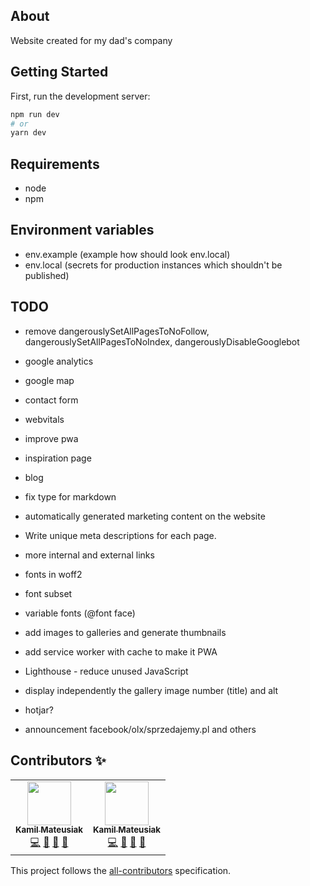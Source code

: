## About

Website created for my dad's company

## Getting Started

First, run the development server:

```bash
npm run dev
# or
yarn dev
```

## Requirements

- node
- npm

## Environment variables

- env.example (example how should look env.local)
- env.local (secrets for production instances which shouldn't be published)

## TODO

- remove dangerouslySetAllPagesToNoFollow, dangerouslySetAllPagesToNoIndex, dangerouslyDisableGooglebot

- google analytics
- google map
- contact form
- webvitals
- improve pwa
- inspiration page
- blog
- fix type for markdown
- automatically generated marketing content on the website
- Write unique meta descriptions for each page.
- more internal and external links
- fonts in woff2
- font subset
- variable fonts (@font face)
- add images to galleries and generate thumbnails
- add service worker with cache to make it PWA
- Lighthouse - reduce unused JavaScript
- display independently the gallery image number (title) and alt
- hotjar?
- announcement facebook/olx/sprzedajemy.pl and others
## Contributors ✨
<!-- ALL-CONTRIBUTORS-LIST:START - Do not remove or modify this section -->
<!-- prettier-ignore-start -->
<!-- markdownlint-disable -->
<table>
  <tr>
    <td align="center"><a href="https://github.com/Dilven"><img src="https://avatars.githubusercontent.com/u/26671751?v=4" width="70px;" alt=""/><br /><sub><b>Kamil Mateusiak</b></sub></a><br /><a href="https://github.com/Dilven/solidgate/commits?author=Dilven" title="Code">💻</a> <a href="#maintenance-Dilven" title="Maintenance">🚧</a> <a href="#projectManagement-Dilven" title="Project Management">📆</a> <a href="https://github.com/Dilven/solidgate/pulls?q=is%3Apr+reviewed-by%3ADilven" title="Reviewed Pull Requests">👀</a></td>
    <td align="center"><a href="https://github.com/kamilmateusiak"><img src="https://avatars.githubusercontent.com/u/24607370?v=4" width="70px;" alt=""/><br /><sub><b>Kamil Mateusiak</b></sub></a><br /><a href="https://github.com/Dilven/solidgate/commits?author=kamilmateusiak" title="Code">💻</a> <a href="#maintenance-kamilmateusiak" title="Maintenance">🚧</a> <a href="#projectManagement-kamilmateusiak" title="Project Management">📆</a> <a href="https://github.com/Dilven/solidgate/pulls?q=is%3Apr+reviewed-by%3Akamilmateusiak" title="Reviewed Pull Requests">👀</a></td>
  </tr>
</table>

<!-- markdownlint-restore -->
<!-- prettier-ignore-end -->

<!-- ALL-CONTRIBUTORS-LIST:END -->

This project follows the [all-contributors](https://allcontributors.org) specification.
